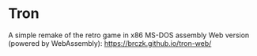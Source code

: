 # Tron
A simple remake of the retro game in x86 MS-DOS assembly
Web version (powered by WebAssembly): https://brczk.github.io/tron-web/
